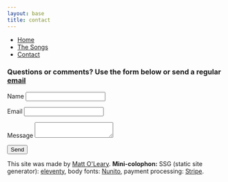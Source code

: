 ```yaml
---
layout: base
title: contact
---
```



<nav>
    <ul class="nav">
      <li><a href="/">Home</a></li>
      <li><a href="/the-songs/">The Songs</a></li>
      <li class="active"><a href="/sheet-music">Contact</a></li>
    </ul>
  </nav>

### Questions or comments? Use the form below or send a regular <a href="mailto:mattosurf@gmail.com?subject=minnie%20music">email</a>

<div class="form">
<form name="contact" method="POST" data-netlify="true">
  <p>
    <label>Name <input type="text" name="name" /></label>   
  </p>
  <p>
    <label>Email <input type="email" name="email" /></label>
  </p>
  <!-- <p>
    <label>Your Role: <select name="role[]" multiple>
      <option value="leader">Leader</option>
      <option value="follower">Follower</option>
    </select></label>
  </p> -->
  <p>
    <label>Message <textarea name="message" type="text" ></textarea></label>
  </p>
  <p>
    <button class="round-button" type="submit">Send</button>
  </p>
</form>
</div>
<!-- <p>Or send regular <a href="mailto:mattosurf@gmail.com?subject=minnie%20music">email</a> -->
<p class="smaller">This site was made by <a href="https://olearystudios.com">Matt O'Leary</a>. <strong>Mini-colophon:</strong> SSG (static site generator): <a href="https://eleventy.dev"> eleventy</a>, body fonts: <a href="https://fonts.google.com/specimen/Nunito">Nunito</a>, payment processing: <a href="Stripe">Stripe</a>.